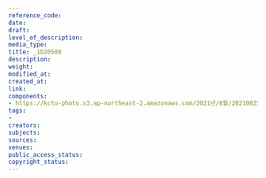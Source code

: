 ```yaml
---
reference_code: 
date: 
draft: 
level_of_description: 
media_type: 
title: _1D20508
description: 
weight: 
modified_at: 
created_at: 
link: 
components:
- https://kctu-photo.s3.ap-northeast-2.amazonaws.com/2021년/8월/20210825_하반기+총파업+대장정_대구/_1D20508.jpg
tags:
- 
creators: 
subjects: 
sources: 
venues: 
public_access_status: 
copyright_status: 
---
```

